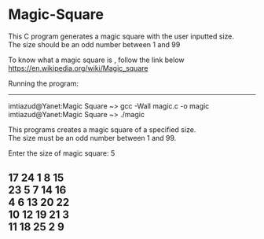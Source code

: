 # Magic-Square
This C program generates a magic square with the user inputted size.\
The size should be an odd number between 1 and 99

To know what a magic square is , follow the link below\
https://en.wikipedia.org/wiki/Magic_square

Running the program:

-------------------------------------------------------------
imtiazud@Yanet:Magic Square ~> gcc -Wall magic.c -o magic\
imtiazud@Yanet:Magic Square ~> ./magic

This programs creates a magic square of a specified size.\
The size must be an odd number between 1 and 99.

Enter the size of magic square: 5

   17   24    1    8   15\
   23    5    7   14   16\
    4    6   13   20   22\
   10   12   19   21    3\
   11   18   25    2    9
--------------------------------------------------------------
